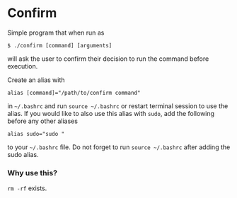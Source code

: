 # Confirm
Simple program that when run as
```
$ ./confirm [command] [arguments]
```
will ask the user to confirm their decision to run the command before execution.

Create an alias with
```
alias [command]="/path/to/confirm command"
```
in `~/.bashrc` and run
`source ~/.bashrc` or restart terminal session to use the alias.
If you would like to also use this alias with `sudo`, add the following before any other aliases
```
alias sudo="sudo "
```
to your `~/.bashrc` file. Do not forget to run `source ~/.bashrc` after adding the sudo alias.
### Why use this?
`rm -rf` exists.
